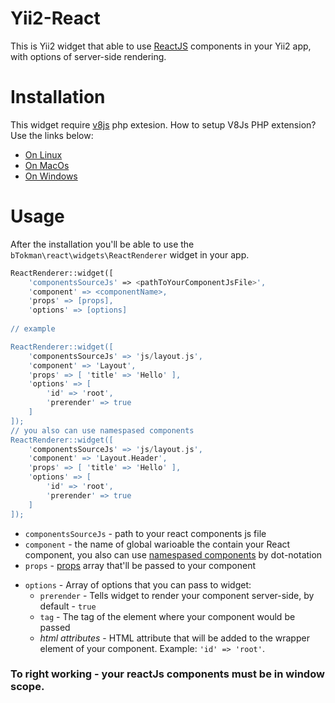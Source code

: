 # Yii2-React

This is Yii2 widget that able to use [ReactJS](https://facebook.github.io/react/) components in your Yii2 app, with options of server-side rendering.


# Installation
This widget require [v8js](https://pecl.php.net/package/v8js) php extesion.
How to setup V8Js PHP extension? Use the links below:
  - [On Linux](https://github.com/phpv8/v8js/blob/master/README.Linux.md)
  - [On MacOs](https://github.com/phpv8/v8js/blob/master/README.MacOS.md)
  - [On Windows](https://github.com/phpv8/v8js/blob/master/README.Win32.md)

# Usage
After the installation you'll be able to use the `bTokman\react\widgets\ReactRenderer` widget in your app.
```php
ReactRenderer::widget([
    'componentsSourceJs' => <pathToYourComponentJsFile>',
    'component' => <componentName>,
    'props' => [props],
    'options' => [options]
    
// example

ReactRenderer::widget([
    'componentsSourceJs' => 'js/layout.js',
    'component' => 'Layout',
    'props' => [ 'title' => 'Hello' ],
    'options' => [
        'id' => 'root',
        'prerender' => true 
    ]
]); 
// you also can use namespased components
ReactRenderer::widget([
    'componentsSourceJs' => 'js/layout.js',
    'component' => 'Layout.Header',
    'props' => [ 'title' => 'Hello' ],
    'options' => [
        'id' => 'root',
        'prerender' => true 
    ]
]); 
```
  - `componentsSourceJs` - path to your react components js file
  - `component` - the name of global warioable the contain your React component, you also can use [namespased components](https://facebook.github.io/react/docs/jsx-in-depth.html#namespaced-components) by dot-notation
  - `props` - [props](https://facebook.github.io/react/docs/components-and-props.html) array that'll be passed to your component
* `options` - Array of options that you can pass to widget:
  * `prerender` -  Tells widget to render your component server-side, by default - `true`
  * `tag` - The tag of the element where your component would be passed
  * _html attributes_ -  HTML attribute that will be added to the wrapper element of your component. Example: `'id' => 'root'`.
 
### To right working - your reactJs components must be in window scope.

  
